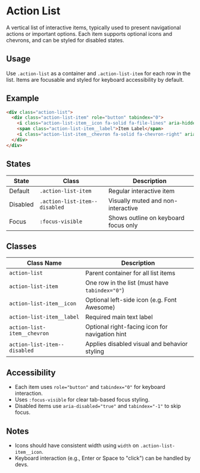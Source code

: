 # Action List

A vertical list of interactive items, typically used to present navigational actions or important options. Each item supports optional icons and chevrons, and can be styled for disabled states.

## Usage

Use `.action-list` as a container and `.action-list-item` for each row in the list. Items are focusable and styled for keyboard accessibility by default.

## Example

```html
<div class="action-list">
  <div class="action-list-item" role="button" tabindex="0">
    <i class="action-list-item__icon fa-solid fa-file-lines" aria-hidden="true"></i>
    <span class="action-list-item__label">Item Label</span>
    <i class="action-list-item__chevron fa-solid fa-chevron-right" aria-hidden="true"></i>
  </div>
</div>
```

## States

| State    | Class                         | Description                          |
| -------- | ----------------------------- | ------------------------------------ |
| Default  | `.action-list-item`           | Regular interactive item             |
| Disabled | `.action-list-item--disabled` | Visually muted and non-interactive   |
| Focus    | `:focus-visible`              | Shows outline on keyboard focus only |

## Classes

| Class Name                   | Description                                    |
| ---------------------------- | ---------------------------------------------- |
| `action-list`                | Parent container for all list items            |
| `action-list-item`           | One row in the list (must have `tabindex="0"`) |
| `action-list-item__icon`     | Optional left-side icon (e.g. Font Awesome)    |
| `action-list-item__label`    | Required main text label                       |
| `action-list-item__chevron`  | Optional right-facing icon for navigation hint |
| `action-list-item--disabled` | Applies disabled visual and behavior styling   |

## Accessibility

- Each item uses `role="button"` and `tabindex="0"` for keyboard interaction.
- Uses `:focus-visible` for clear tab-based focus styling.
- Disabled items use `aria-disabled="true"` and `tabindex="-1"` to skip focus.

## Notes

- Icons should have consistent width using `width` on `.action-list-item__icon`.
- Keyboard interaction (e.g., Enter or Space to "click") can be handled by devs.
